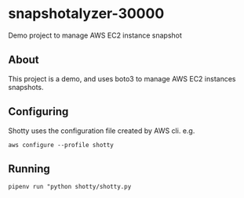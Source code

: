 # snapshotalyzer-30000
Demo project to manage AWS EC2 instance snapshot

## About

This project is a demo, and uses boto3 to manage AWS EC2 instances snapshots.

## Configuring

Shotty uses the configuration file created by AWS cli. e.g.

`aws configure --profile shotty`

##  Running

`pipenv run "python shotty/shotty.py`   